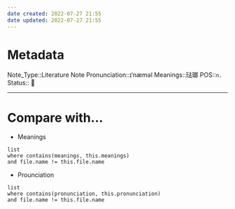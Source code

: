 ```yaml
---
date created: 2022-07-27 21:55
date updated: 2022-07-27 21:55
---
```


# Metadata

Note_Type::Literature Note
Pronunciation::ɪˈnæməl
Meanings::琺瑯
POS::`n.`
Status:: 👶

---

# Compare with...

- Meanings

```dataview
list
where contains(meanings, this.meanings)
and file.name != this.file.name
```

- Prounciation

```dataview
list
where contains(pronunciation, this.pronunciation)
and file.name != this.file.name
```
